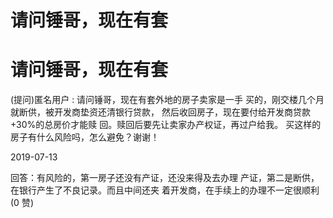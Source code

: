 # 请问锤哥，现在有套

# 请问锤哥，现在有套

(提问)匿名用户 : 请问锤哥，现在有套外地的房子卖家是一手 买的，刚交楼几个月就断供，被开发商垫资还清银行贷款， 然后收回房子，现在要付给开发商贷款+30%的总房价才能赎 回。赎回后要先让卖家办产权证，再过户给我。 买这样的房子有什么风险吗，怎么避免？谢谢！

2019-07-13

回答：有风险的，第一房子还没有产证，还没来得及去办理 产证，第二是断供，在银行产生了不良记录。而且中间还夹 着开发商，在手续上的办理不一定很顺利(0 赞)